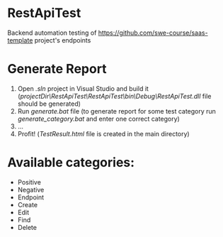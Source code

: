 # RestApiTest
Backend automation testing of https://github.com/swe-course/saas-template project's endpoints

# Generate Report
1. Open _.sln_ project in Visual Studio and build it (_projectDir\RestApiTest\RestApiTest\bin\Debug\RestApiTest.dll_ file should be generated)
2. Run _generate.bat_ file (to generate report for some test category run _generate_category.bat_ and enter one correct category)
3. ...
4. Profit! (_TestResult.html_ file is created in the main directory)



# Available categories:
* Positive
* Negative
* Endpoint
* Create
* Edit
* Find
* Delete
